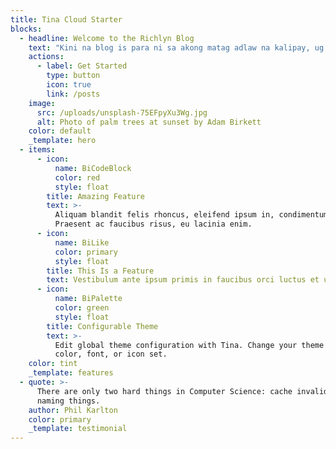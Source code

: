 ```yaml
---
title: Tina Cloud Starter
blocks:
  - headline: Welcome to the Richlyn Blog
    text: "Kini na blog is para ni sa akong matag adlaw na kalipay, ug mag **ambak-ambak** pd ko kung nalipay kog duro \U0001F917\U0001F9F8❤️\n"
    actions:
      - label: Get Started
        type: button
        icon: true
        link: /posts
    image:
      src: /uploads/unsplash-75EFpyXu3Wg.jpg
      alt: Photo of palm trees at sunset by Adam Birkett
    color: default
    _template: hero
  - items:
      - icon:
          name: BiCodeBlock
          color: red
          style: float
        title: Amazing Feature
        text: >-
          Aliquam blandit felis rhoncus, eleifend ipsum in, condimentum nibh.
          Praesent ac faucibus risus, eu lacinia enim.
      - icon:
          name: BiLike
          color: primary
          style: float
        title: This Is a Feature
        text: Vestibulum ante ipsum primis in faucibus orci luctus et ultrices.
      - icon:
          name: BiPalette
          color: green
          style: float
        title: Configurable Theme
        text: >-
          Edit global theme configuration with Tina. Change your theme's primary
          color, font, or icon set.
    color: tint
    _template: features
  - quote: >-
      There are only two hard things in Computer Science: cache invalidation and
      naming things.
    author: Phil Karlton
    color: primary
    _template: testimonial
---
```



